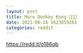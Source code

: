 ```yaml
--- 
layout: post 
title: More Donkey Kong 🚀🚀🚀 
date: 2021-06-16 1623859103 
categories: reddit 
--- 
```

https://redd.it/o186qb